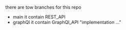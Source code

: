 there are tow branches for this repo 
- main it contain REST_API 
- graphQl it contain GraphQl_API "implementation ..."
